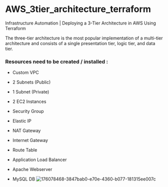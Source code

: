 # AWS_3tier_architecture_terraform

Infrastructure Automation | Deploying a 3-Tier Architecture in AWS Using Terraform

The three-tier architecture is the most popular implementation of a multi-tier architecture and consists of a single presentation tier, logic tier, and data tier.



### Resources need to be created / installed :

* Custom VPC

* 2 Subnets (Public)

* 1 Subnet (Private)

* 2 EC2 Instances

* Security Group

* Elastic IP

* NAT Gateway

* Internet Gateway

* Route Table

* Application Load Balancer

* Apache Webserver

* MySQL DB
![176078468-3847bab0-e70e-4360-b077-181315ee007c](https://user-images.githubusercontent.com/118652708/216811743-8c96303c-2b45-476d-a9b0-1d275fe06642.png)
